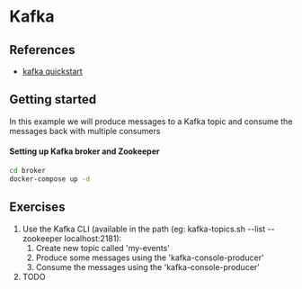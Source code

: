 # Kafka

## References

- [kafka quickstart](https://kafka.apache.org/quickstart)

## Getting started 
In this example we will produce messages to a Kafka topic and consume the messages back with multiple consumers



#### Setting up Kafka broker and Zookeeper
```bash
cd broker
docker-compose up -d
```

## Exercises
1) Use the Kafka CLI (available in the path (eg: kafka-topics.sh --list --zookeeper localhost:2181):
   1) Create new topic called 'my-events'
   2) Produce some messages using the 'kafka-console-producer'
   3) Consume the messages using the 'kafka-console-producer'
2) TODO